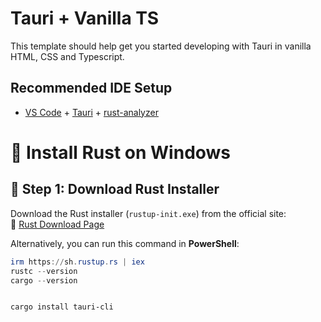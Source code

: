 # Tauri + Vanilla TS

This template should help get you started developing with Tauri in vanilla HTML, CSS and Typescript.

## Recommended IDE Setup

- [VS Code](https://code.visualstudio.com/) + [Tauri](https://marketplace.visualstudio.com/items?itemName=tauri-apps.tauri-vscode) + [rust-analyzer](https://marketplace.visualstudio.com/items?itemName=rust-lang.rust-analyzer)



# 🚀 Install Rust on Windows

## 🔹 Step 1: Download Rust Installer  
Download the Rust installer (`rustup-init.exe`) from the official site:  
🔗 [Rust Download Page](https://rustup.rs/)  

Alternatively, you can run this command in **PowerShell**:
```powershell
irm https://sh.rustup.rs | iex
rustc --version
cargo --version


cargo install tauri-cli
